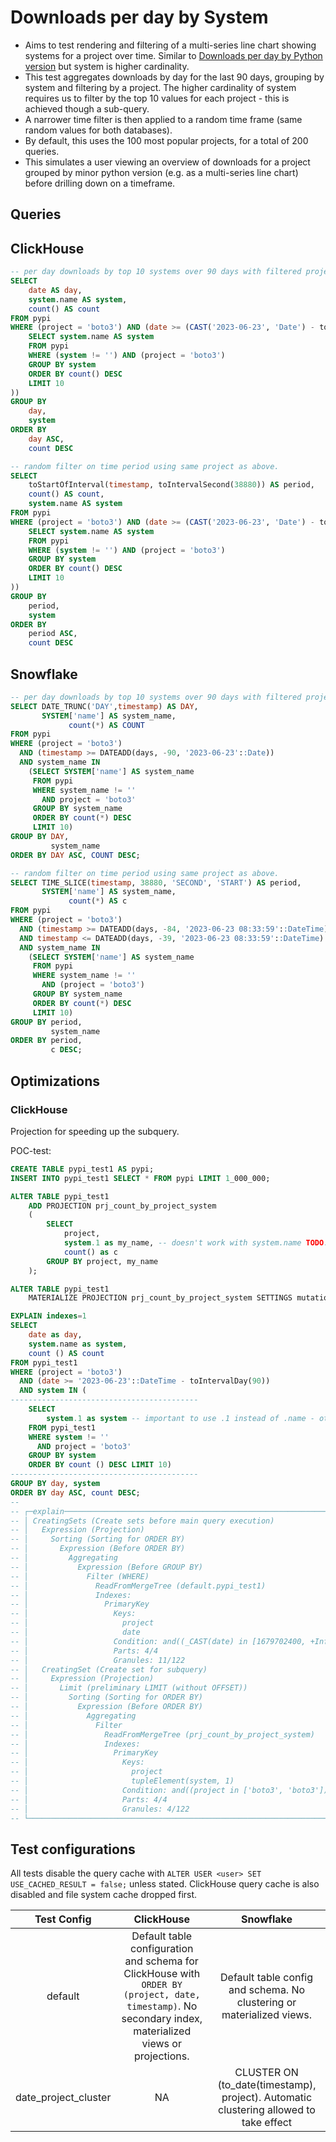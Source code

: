 
# Downloads per day by System

- Aims to test rendering and filtering of a multi-series line chart showing systems for a project over time. Similar to [Downloads per day by Python version](../downloads_per_day_by_python_version) but system is higher cardinality.
- This test aggregates downloads by day for the last 90 days, grouping by system and filtering by a project. The higher cardinality of system requires us to filter by the top 10 values for each project - this is achieved though a sub-query. 
- A narrower time filter is then applied to a random time frame (same random values for both databases).
- By default, this uses the 100 most popular projects, for a total of 200 queries.
- This simulates a user viewing an overview of downloads for a project grouped by minor python version (e.g. as a multi-series line chart) before drilling down on a timeframe.


## Queries 

## ClickHouse

```sql
-- per day downloads by top 10 systems over 90 days with filtered project (varies)
SELECT
    date AS day,
    system.name AS system,
    count() AS count
FROM pypi
WHERE (project = 'boto3') AND (date >= (CAST('2023-06-23', 'Date') - toIntervalDay(90))) AND (system IN (
    SELECT system.name AS system
    FROM pypi
    WHERE (system != '') AND (project = 'boto3')
    GROUP BY system
    ORDER BY count() DESC
    LIMIT 10
))
GROUP BY
    day,
    system
ORDER BY
    day ASC,
    count DESC

-- random filter on time period using same project as above.
SELECT
    toStartOfInterval(timestamp, toIntervalSecond(38880)) AS period,
    count() AS count,
    system.name AS system
FROM pypi
WHERE (project = 'boto3') AND (date >= (CAST('2023-06-23', 'Date') - toIntervalDay(84))) AND (date <= (CAST('2023-06-23', 'Date') - toIntervalDay(39))) AND (timestamp >= (CAST('2023-06-23 08:33:59', 'DateTime') - toIntervalDay(84))) AND (timestamp <= (CAST('2023-06-23 08:33:59', 'DateTime') - toIntervalDay(39))) AND (system IN (
    SELECT system.name AS system
    FROM pypi
    WHERE (system != '') AND (project = 'boto3')
    GROUP BY system
    ORDER BY count() DESC
    LIMIT 10
))
GROUP BY
    period,
    system
ORDER BY
    period ASC,
    count DESC
```

## Snowflake

```sql
-- per day downloads by top 10 systems over 90 days with filtered project (varies)
SELECT DATE_TRUNC('DAY',timestamp) AS DAY,
       SYSTEM['name'] AS system_name,
             count(*) AS COUNT
FROM pypi
WHERE (project = 'boto3')
  AND (timestamp >= DATEADD(days, -90, '2023-06-23'::Date))
  AND system_name IN
    (SELECT SYSTEM['name'] AS system_name
     FROM pypi
     WHERE system_name != ''
       AND project = 'boto3'
     GROUP BY system_name
     ORDER BY count(*) DESC
     LIMIT 10)
GROUP BY DAY,
         system_name
ORDER BY DAY ASC, COUNT DESC;

-- random filter on time period using same project as above.
SELECT TIME_SLICE(timestamp, 38880, 'SECOND', 'START') AS period,
       SYSTEM['name'] AS system_name,
             count(*) AS c
FROM pypi
WHERE (project = 'boto3')
  AND (timestamp >= DATEADD(days, -84, '2023-06-23 08:33:59'::DateTime))
  AND timestamp <= DATEADD(days, -39, '2023-06-23 08:33:59'::DateTime)
  AND system_name IN
    (SELECT SYSTEM['name'] AS system_name
     FROM pypi
     WHERE system_name != ''
       AND (project = 'boto3')
     GROUP BY system_name
     ORDER BY count(*) DESC
     LIMIT 10)
GROUP BY period,
         system_name
ORDER BY period,
         c DESC;

```

## Optimizations 

### ClickHouse

Projection for speeding up the subquery.

POC-test:
```sql
CREATE TABLE pypi_test1 AS pypi;
INSERT INTO pypi_test1 SELECT * FROM pypi LIMIT 1_000_000;

ALTER TABLE pypi_test1
    ADD PROJECTION prj_count_by_project_system
    (
        SELECT
            project,
            system.1 as my_name, -- doesn't work with system.name TODO: report to dev
            count() as c
        GROUP BY project, my_name
    );

ALTER TABLE pypi_test1
    MATERIALIZE PROJECTION prj_count_by_project_system SETTINGS mutations_sync = 1;

EXPLAIN indexes=1
SELECT
    date as day,
    system.name as system,
    count () AS count
FROM pypi_test1
WHERE (project = 'boto3')
  AND (date >= '2023-06-23'::DateTime - toIntervalDay(90))
  AND system IN (
------------------------------------------
    SELECT
        system.1 as system -- important to use .1 instead of .name - otherwise projection is not used
    FROM pypi_test1
    WHERE system != ''
      AND project = 'boto3'
    GROUP BY system
    ORDER BY count () DESC LIMIT 10)
------------------------------------------
GROUP BY day, system
ORDER BY day ASC, count DESC;
--
-- ┌─explain────────────────────────────────────────────────────────────────────────────────────────────────────────┐
-- │ CreatingSets (Create sets before main query execution)                                                         │
-- │   Expression (Projection)                                                                                      │
-- │     Sorting (Sorting for ORDER BY)                                                                             │
-- │       Expression (Before ORDER BY)                                                                             │
-- │         Aggregating                                                                                            │
-- │           Expression (Before GROUP BY)                                                                         │
-- │             Filter (WHERE)                                                                                     │
-- │               ReadFromMergeTree (default.pypi_test1)                                                           │
-- │               Indexes:                                                                                         │
-- │                 PrimaryKey                                                                                     │
-- │                   Keys:                                                                                        │
-- │                     project                                                                                    │
-- │                     date                                                                                       │
-- │                   Condition: and((_CAST(date) in [1679702400, +Inf)), (project in ['boto3', 'boto3']))         │
-- │                   Parts: 4/4                                                                                   │
-- │                   Granules: 11/122                                                                             │
-- │   CreatingSet (Create set for subquery)                                                                        │
-- │     Expression (Projection)                                                                                    │
-- │       Limit (preliminary LIMIT (without OFFSET))                                                               │
-- │         Sorting (Sorting for ORDER BY)                                                                         │
-- │           Expression (Before ORDER BY)                                                                         │
-- │             Aggregating                                                                                        │
-- │               Filter                                                                                           │
-- │                 ReadFromMergeTree (prj_count_by_project_system)                                                │
-- │                 Indexes:                                                                                       │
-- │                   PrimaryKey                                                                                   │
-- │                     Keys:                                                                                      │
-- │                       project                                                                                  │
-- │                       tupleElement(system, 1)                                                                  │
-- │                     Condition: and((project in ['boto3', 'boto3']), (tupleElement(system, 1) not in ['', ''])) │
-- │                     Parts: 4/4                                                                                 │
-- │                     Granules: 4/122                                                                            │
-- └────────────────────────────────────────────────────────────────────────────────────────────────────────────────┘
```

## Test configurations

All tests disable the query cache with `ALTER USER <user> SET USE_CACHED_RESULT = false;` unless stated. ClickHouse query cache is also disabled and file system cache dropped first.

|      Test Config     |                                                                         ClickHouse                                                                        |                                       Snowflake                                       |
|:--------------------:|:---------------------------------------------------------------------------------------------------------------------------------------------------------:|:-------------------------------------------------------------------------------------:|
|        default       | Default table configuration and schema for ClickHouse with  `ORDER BY (project, date, timestamp)`. No secondary index, materialized views or projections. |         Default table config and schema. No clustering or materialized views.         |
| date_project_cluster |                                                                             NA                                                                            | CLUSTER ON (to_date(timestamp), project). Automatic clustering allowed to take effect |
